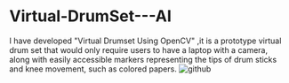 # Virtual-DrumSet---AI
I have developed "Virtual Drumset Using OpenCV" ,it is a prototype virtual drum set that would only require users to have a laptop with a camera, along with easily accessible markers representing the tips of drum sticks and knee movement, such as colored papers.
![github](https://github.com/YeswanthVelugoti/Virtual-DrumSet---AI/blob/main/virtualdrumsoutput.jpg)

